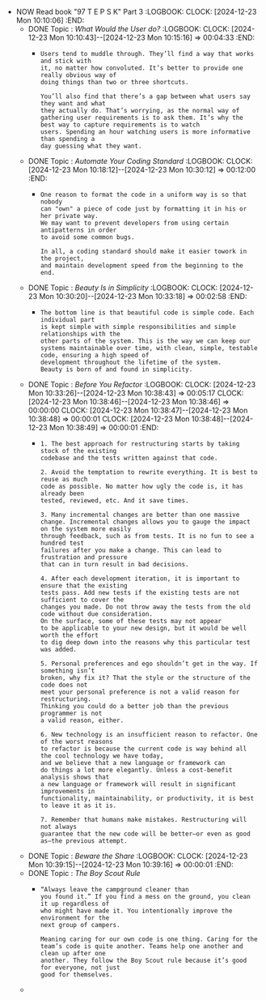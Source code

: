 - NOW Read book "97 T E P S K" Part 3
  :LOGBOOK:
  CLOCK: [2024-12-23 Mon 10:10:06]
  :END:
	- DONE Topic : *What Would the User do?*
	  :LOGBOOK:
	  CLOCK: [2024-12-23 Mon 10:10:43]--[2024-12-23 Mon 10:15:16] =>  00:04:33
	  :END:
		- ```
		  Users tend to muddle through. They’ll find a way that works and stick with
		  it, no matter how convoluted. It’s better to provide one really obvious way of
		  doing things than two or three shortcuts.
		  
		  You’ll also find that there’s a gap between what users say they want and what
		  they actually do. That’s worrying, as the normal way of gathering user requirements is to ask them. It’s why the best way to capture requirements is to watch
		  users. Spending an hour watching users is more informative than spending a
		  day guessing what they want.
		  ```
	- DONE Topic : *Automate Your Coding Standard*
	  :LOGBOOK:
	  CLOCK: [2024-12-23 Mon 10:18:12]--[2024-12-23 Mon 10:30:12] =>  00:12:00
	  :END:
		- ```
		  One reason to format the code in a uniform way is so that nobody 
		  can "own" a piece of code just by formatting it in his or her private way.
		  We may want to prevent developers from using certain antipatterns in order 
		  to avoid some common bugs. 
		  
		  In all, a coding standard should make it easier towork in the project, 
		  and maintain development speed from the beginning to the end.
		  ```
	- DONE Topic : *Beauty Is in Simplicity*
	  :LOGBOOK:
	  CLOCK: [2024-12-23 Mon 10:30:20]--[2024-12-23 Mon 10:33:18] =>  00:02:58
	  :END:
		- ```apl
		  The bottom line is that beautiful code is simple code. Each individual part
		  is kept simple with simple responsibilities and simple relationships with the
		  other parts of the system. This is the way we can keep our systems maintainable over time, with clean, simple, testable code, ensuring a high speed of
		  development throughout the lifetime of the system.
		  Beauty is born of and found in simplicity.
		  ```
	- DONE Topic : *Before You Refactor*
	  :LOGBOOK:
	  CLOCK: [2024-12-23 Mon 10:33:26]--[2024-12-23 Mon 10:38:43] =>  00:05:17
	  CLOCK: [2024-12-23 Mon 10:38:46]--[2024-12-23 Mon 10:38:46] =>  00:00:00
	  CLOCK: [2024-12-23 Mon 10:38:47]--[2024-12-23 Mon 10:38:48] =>  00:00:01
	  CLOCK: [2024-12-23 Mon 10:38:48]--[2024-12-23 Mon 10:38:49] =>  00:00:01
	  :END:
		- ```apl
		  1. The best approach for restructuring starts by taking stock of the existing
		  codebase and the tests written against that code.
		  
		  2. Avoid the temptation to rewrite everything. It is best to reuse as much
		  code as possible. No matter how ugly the code is, it has already been
		  tested, reviewed, etc. And it save times.
		  
		  3. Many incremental changes are better than one massive change. Incremental changes allows you to gauge the impact on the system more easily
		  through feedback, such as from tests. It is no fun to see a hundred test
		  failures after you make a change. This can lead to frustration and pressure
		  that can in turn result in bad decisions.
		  
		  4. After each development iteration, it is important to ensure that the existing
		  tests pass. Add new tests if the existing tests are not sufficient to cover the
		  changes you made. Do not throw away the tests from the old code without due consideration. 
		  On the surface, some of these tests may not appear
		  to be applicable to your new design, but it would be well worth the effort
		  to dig deep down into the reasons why this particular test was added.
		  
		  5. Personal preferences and ego shouldn’t get in the way. If something isn’t
		  broken, why fix it? That the style or the structure of the code does not
		  meet your personal preference is not a valid reason for restructuring.
		  Thinking you could do a better job than the previous programmer is not
		  a valid reason, either. 
		  
		  6. New technology is an insufficient reason to refactor. One of the worst reasons
		  to refactor is because the current code is way behind all the cool technology we have today, 
		  and we believe that a new language or framework can
		  do things a lot more elegantly. Unless a cost-benefit analysis shows that
		  a new language or framework will result in significant improvements in
		  functionality, maintainability, or productivity, it is best to leave it as it is. 
		  
		  7. Remember that humans make mistakes. Restructuring will not always
		  guarantee that the new code will be better—or even as good as—the previous attempt.
		  ```
	- DONE Topic : *Beware the Share*
	  :LOGBOOK:
	  CLOCK: [2024-12-23 Mon 10:39:15]--[2024-12-23 Mon 10:39:16] =>  00:00:01
	  :END:
	- DONE Topic : *The Boy Scout Rule*
		- ```apl
		  “Always leave the campground cleaner than
		  you found it.” If you find a mess on the ground, you clean it up regardless of
		  who might have made it. You intentionally improve the environment for the
		  next group of campers.
		  
		  Meaning caring for our own code is one thing. Caring for the
		  team’s code is quite another. Teams help one another and clean up after one
		  another. They follow the Boy Scout rule because it’s good for everyone, not just
		  good for themselves.
		  ```
	-